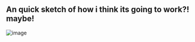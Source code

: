 ## An quick sketch of how i think its going to work?! maybe!


![image](https://dl.dropboxusercontent.com/u/4754223/setup-new-page.png)